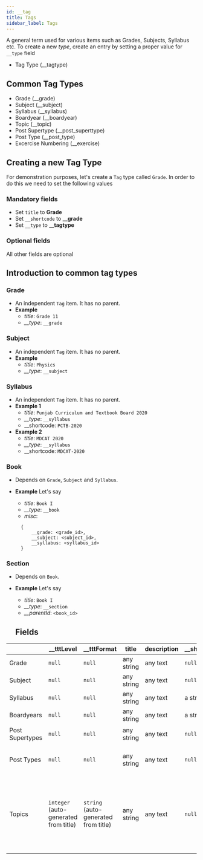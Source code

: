 ```yaml
---
id: __tag
title: Tags
sidebar_label: Tags
---
```


A general term used for various items such as Grades, Subjects, Syllabus etc. To create a new _type_, create an entry by setting a proper value for `__type` field

- Tag Type (\_\_tagtype)

## Common Tag Types

- Grade (\_\_grade)
- Subject (\_\_subject)
- Syllabus (\_\_syllabus)
- Boardyear (\_\_boardyear)
- Topic (\_\_topic)
- Post Supertype (\_\_post_superttype)
- Post Type (\_\_post_type)
- Excercise Numbering (\_\_exercise)

## Creating a new Tag Type

For demonstration purposes, let's create a `Tag` type called `Grade`. In order to do this we need to set the following values

### Mandatory fields

- Set `title` to **Grade**
- Set `__shortcode` to **\_\_grade**
- Set `__type` to **\_\_tagtype**

### Optional fields

All other fields are optional

## Introduction to common tag types

### Grade

- An independent `Tag` item. It has no parent.
- **Example**
  - _title_: `Grade 11`
  - _\_\_type_: `__grade`

### Subject

- An independent `Tag` item. It has no parent.
- **Example**
  - _title_: `Physics`
  - _\_\_type_: `__subject`

### Syllabus

- An independent `Tag` item. It has no parent.
- **Example 1**
  - _title_: `Punjab Curriculum and Textbook Board 2020`
  - _\_\_type_: `__syllabus`
  - \_\_shortcode: `PCTB-2020`
- **Example 2**
  - _title_: `MDCAT 2020`
  - _\_\_type_: `__syllabus`
  - \_\_shortcode: `MDCAT-2020`

### Book

- Depends on `Grade`, `Subject` and `Syllabus`.
- **Example**
  Let's say

  - _title_: `Book I`
  - _\_\_type_: `__book`
  - _misc_:

  ```
    {
        __grade: <grade_id>,
        __subject: <subject_id>,
        __syllabus: <syllabus_id>
    }
  ```

### Section

- Depends on `Book`.
- **Example**
  Let's say

  - _title_: `Book I`
  - _\_\_type_: `__section`
  - _\_\_parentId_: `<book_id>`

  ## Fields

|                 | \_\_tttLevel                          | \_\_tttFormat                        | title      | description | \_\_shortcode | \_\_parentId                                     | \_\_orderInParent                                         | \_\_hierarchyLevel                                                                                                                                 | \_\_misc                                                            | \_\_raw | \_\_type           | \_\_status | \_\_visibility | \_\_createdBy | \_\_lang |
| --------------- | ------------------------------------- | ------------------------------------ | ---------- | ----------- | ------------- | ------------------------------------------------ | --------------------------------------------------------- | -------------------------------------------------------------------------------------------------------------------------------------------------- | ------------------------------------------------------------------- | ------- | ------------------ | ---------- | -------------- | ------------- | -------- |
| Grade           | `null`                                | `null`                               | any string | any text    | `null`        | `null`                                           | `null`                                                    | `null`                                                                                                                                             | `null`                                                              | `null`  | \_\_grade          | a string   | a string       | UUID of user  | a string |
| Subject         | `null`                                | `null`                               | any string | any text    | `null`        | `null`                                           | `null`                                                    | `null`                                                                                                                                             | `null`                                                              | `null`  | \_\_subject        | a string   | a string       | UUID of user  | a string |
| Syllabus        | `null`                                | `null`                               | any string | any text    | a string      | `null`                                           | `null`                                                    | `null`                                                                                                                                             | `null`                                                              | `null`  | \_\_syllabus       | a string   | a string       | UUID of user  | a string |
| Boardyears      | `null`                                | `null`                               | any string | any text    | a string      | `null`                                           | `null`                                                    | `null`                                                                                                                                             | `null`                                                              | `null`  | \_\_boardyear      | a string   | a string       | UUID of user  | a string |
| Post Supertypes | `null`                                | `null`                               | any string | any text    | `null`        | `null`                                           | `null`                                                    | `null`                                                                                                                                             | `{ for_qbposts_type: "any value from qbposts.__type" }`             | `null`  | \_\_post_supertype | a string   | a string       | UUID of user  | a string |
| Post Types      | `null`                                | `null`                               | any string | any text    | `null`        | `integer` (reference to a Post Supertype)        | `null`                                                    | `null`                                                                                                                                             | `null`                                                              | `null`  | \_\_post_type      | a string   | a string       | UUID of user  | a string |
| Topics          | `integer` (auto-generated from title) | `string` (auto-generated from title) | any string | any text    | `null`        | `null` or `integer` (reference to another topic) | `integer` (auto-generated, but currently not implemented) | `integer` (auto-generated. If `__parentId` is `null`, it is equal to 1, otherwise its value is +1 greater than the parent's hierarchyLevel value). | `{__topic_subtype: "syllabus_dependent" OR "syllabus_independent"}` | `null`  | \_\_topic          | a string   | a string       | UUID of user  | a string |
